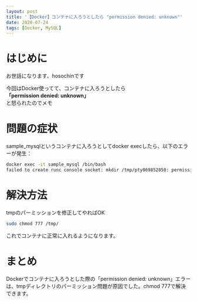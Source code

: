 ```yaml
---
layout: post
title: '【Docker】コンテナに入ろうとしたら "permission denied: unknown"'
date: 2020-07-24
tags: [Docker, MySQL]
---
```


# はじめに

お世話になります、hosochinです  

今回はDocker使ってて、コンテナに入ろうとしたら  
**「permission denied: unknown」**  
と怒られたのでメモ

# 問題の症状

sample_mysqlというコンテナに入ろうとしてdocker execしたら、以下のエラーが発生：

```bash
docker exec -it sample_mysql /bin/bash
failed to create runc console socket: mkdir /tmp/pty069852850: permission denied: unknown
```

# 解決方法

tmpのパーミッションを修正してやればOK

```bash
sudo chmod 777 /tmp/
```

これでコンテナに正常に入れるようになります。

# まとめ

Dockerでコンテナに入ろうとした際の「permission denied: unknown」エラーは、tmpディレクトリのパーミッション問題が原因でした。chmod 777で解決できます。
